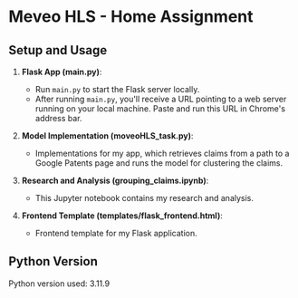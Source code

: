# Meveo HLS - Home Assignment

## Setup and Usage

1. **Flask App (main.py)**:
   - Run `main.py` to start the Flask server locally.
   - After running `main.py`, you'll receive a URL pointing to a web server running on your local machine. Paste and run this URL in Chrome's address bar.

2. **Model Implementation (moveoHLS_task.py)**:
   - Implementations for my app, which retrieves claims from a path to a Google Patents page and runs the model for clustering the claims.

3. **Research and Analysis (grouping_claims.ipynb)**:
   - This Jupyter notebook contains my research and analysis.

4. **Frontend Template (templates/flask_frontend.html)**:
   - Frontend template for my Flask application.

## Python Version

Python version used: 3.11.9
